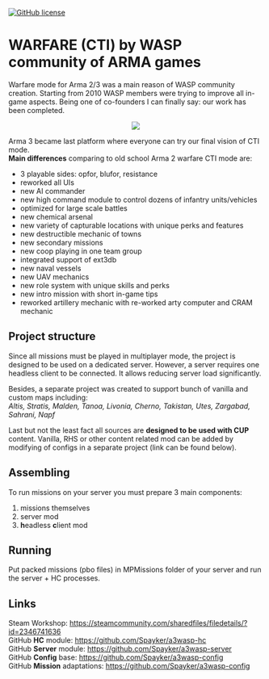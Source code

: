 [![GitHub license](https://img.shields.io/github/license/mashape/apistatus.svg)](https://github.com/Spayker/a3wasp-core/blob/master/LICENSE)

# WARFARE (CTI) by WASP community of ARMA games
Warfare mode for Arma 2/3 was a main reason of WASP community creation. Starting from 2010 WASP
members were trying to improve all in-game aspects. Being one of co-founders I can finally
say: our work has been completed.

[<p style="text-align:center;"> <img src="https://img.youtube.com/vi/P-jq3F4Huqg/maxresdefault.jpg" class="center"> </p>](https://youtu.be/P-jq3F4Huqg)


Arma 3 became last platform where everyone can try our final vision of CTI mode. </br>
**Main differences** comparing to old school Arma 2 warfare CTI mode are:
- 3 playable sides: opfor, blufor, resistance
- reworked all UIs
- new AI commander
- new high command module to control dozens of infantry units/vehicles
- optimized for large scale battles
- new chemical arsenal
- new variety of capturable locations with unique perks and features
- new destructible mechanic of towns
- new secondary missions
- new coop playing in one team group
- integrated support of ext3db
- new naval vessels
- new UAV mechanics
- new role system with unique skills and perks
- new intro mission with short in-game tips 
- reworked artillery mechanic with re-worked arty computer and CRAM mechanic

## Project structure
Since all missions must be played in multiplayer mode, the project is designed to be used
on a dedicated server. However, a server requires one headless client to be connected.
It allows reducing server load significantly.

Besides, a separate project was created to support bunch of vanilla and custom maps including: </br>
_Altis, Stratis, Malden, Tanoa, Livonia, Cherno, Takistan, Utes, Zargabad, Sahrani, Napf_

Last but not the least fact all sources are **designed to be used with CUP** content. Vanilla, RHS or other content related mod
can be added by modifying of configs in a separate project (link can be found below).

## Assembling
To run missions on your server you must prepare 3 main components:
1) missions themselves
2) server mod
3) **h**eadless **c**lient mod

## Running
Put packed missions (pbo files) in MPMissions folder of your server and run the server + HC processes.

## Links
Steam Workshop: https://steamcommunity.com/sharedfiles/filedetails/?id=2346741636 </br>
GitHub **HC** module: https://github.com/Spayker/a3wasp-hc </br>
GitHub **Server** module: https://github.com/Spayker/a3wasp-server </br>
GitHub **Config** base: https://github.com/Spayker/a3wasp-config </br>
GitHub **Mission** adaptations: https://github.com/Spayker/a3wasp-config </br>